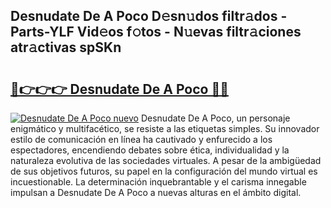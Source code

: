 ## Desnudate De A Poco D𝚎sn𝚞dos filtr𝚊dos - Parts-YLF Vid𝚎os f𝚘tos - N𝚞evas filtr𝚊ciones atr𝚊ctivas spSKn

# <h2><a href="http://mb6ho2g.tromn.icu/?c=Desnudate+De+A+Poco">🔗👉👉👉 Desnudate De A Poco 🔗🔗</a></h2>

[![Desnudate De A Poco nuevo](https://i.imgur.com/pEAQMta.gif)](http://mb6ho2g.tromn.icu/?c=Desnudate+De+A+Poco)
Desnudate De A Poco, un personaje enigmático y multifacético, se resiste a las etiquetas simples. Su innovador estilo de comunicación en línea ha cautivado y enfurecido a los espectadores, encendiendo debates sobre ética, individualidad y la naturaleza evolutiva de las sociedades virtuales. A pesar de la ambigüedad de sus objetivos futuros, su papel en la configuración del mundo virtual es incuestionable. La determinación inquebrantable y el carisma innegable impulsan a Desnudate De A Poco a nuevas alturas en el ámbito digital.
